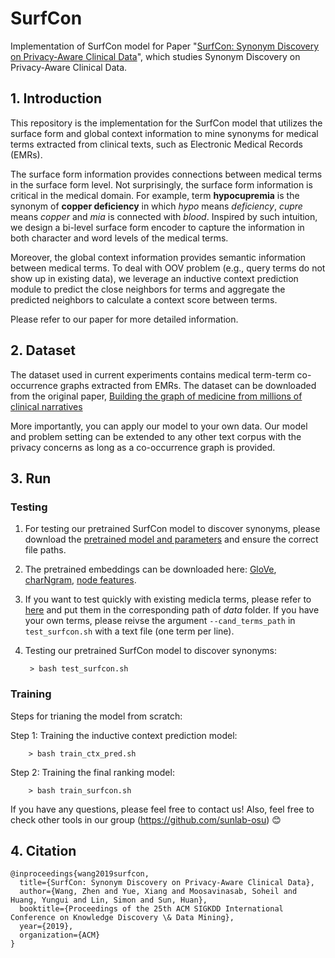 # SurfCon
Implementation of SurfCon model for Paper "[SurfCon: Synonym Discovery on Privacy-Aware Clinical Data](https://arxiv.org/abs/1906.09285)", which studies Synonym Discovery on Privacy-Aware Clinical Data.

## 1. Introduction
This repository is the implementation for the SurfCon model that utilizes the surface form and global context information to mine synonyms for medical terms extracted from clinical texts, such as Electronic Medical Records (EMRs).

The surface form information provides connections between medical terms in the surface form level. Not surprisingly, the surface form information is critical in the medical domain. For example, term **hypocupremia** is the synonym of **copper deficiency** in which _hypo_ means _deficiency_, _cupre_ means _copper_ and _mia_ is connected with _blood_. Inspired by such intuition, we design a bi-level surface form encoder to capture the information in both character and word levels of the medical terms.

Moreover, the global context information provides semantic information between medical terms. To deal with OOV problem (e.g., query terms do not show up in existing data), we leverage an inductive context prediction module to predict the close neighbors for terms and aggregate the predicted neighbors to calculate a context score between terms. 

Please refer to our paper for more detailed information.

## 2. Dataset
The dataset used in current experiments contains medical term-term co-occurrence graphs extracted from EMRs. The dataset can be downloaded from the original paper, [Building the graph of medicine from millions of clinical narratives](https://datadryad.org/resource/doi:10.5061/dryad.jp917)

More importantly, you can apply our model to your own data. Our model and problem setting can be extended to any other text corpus with the privacy concerns as long as a co-occurrence graph is provided.



## 3. Run

### Testing

1. For testing our pretrained SurfCon model to discover synonyms, please download the [pretrained model and parameters](https://drive.google.com/file/d/1126dtSV4XI_FWP4l0hUogijjUimRYIEF/view?usp=sharing) and ensure the correct file paths.

2. The pretrained embeddings can be downloaded here: [GloVe](http://nlp.stanford.edu/data/glove.6B.zip), [charNgram](http://www.logos.t.u-tokyo.ac.jp/~hassy/publications/arxiv2016jmt/jmt_pre-trained_embeddings.tar.gz), [node features](https://drive.google.com/file/d/1nKXDppoSsT6uHCl0yG_zlrC4QFyCyu41/view?usp=sharing).

3. If you want to test quickly with existing medicla terms, please refer to [here](https://drive.google.com/file/d/1RN0x45dnMAkRKQWAwIqoz2qNL_3hfsQv/view?usp=sharing) and put them in the corresponding path of *data* folder. If you have your own terms, please reivse the argument `--cand_terms_path` in `test_surfcon.sh` with a text file (one term per line).

4. Testing our pretrained SurfCon model to discover synonyms:

        > bash test_surfcon.sh

### Training

Steps for trianing the model from scratch:

Step 1: Training the inductive context prediction model:

        > bash train_ctx_pred.sh
        

Step 2: Training the final ranking model:

        > bash train_surfcon.sh


If you have any questions, please feel free to contact us! Also, feel free to check other tools in our group (https://github.com/sunlab-osu) :blush:

## 4. Citation
```
@inproceedings{wang2019surfcon,
  title={SurfCon: Synonym Discovery on Privacy-Aware Clinical Data},
  author={Wang, Zhen and Yue, Xiang and Moosavinasab, Soheil and Huang, Yungui and Lin, Simon and Sun, Huan},
  booktitle={Proceedings of the 25th ACM SIGKDD International Conference on Knowledge Discovery \& Data Mining},
  year={2019},
  organization={ACM}
}
```
